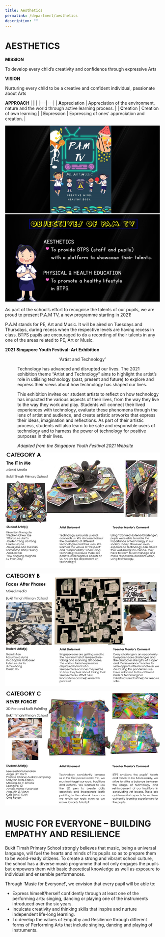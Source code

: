 ```yaml
---
title: Aesthetics
permalink: /department/aesthetics
description: ""
---
```

# AESTHETICS
**MISSION**

To develop every child’s creativity and confidence through expressive Arts

**VISION**

Nurturing every child to be a creative and confident individual, passionate about Arts

**APPROACH**
|  |  |
|---|---|
| **A**ppreciation | Appreciation of the environment, nature and the world through active learning process. |
| **C**reation | Creation of own learning |
| **E**xpression | Expressing of ones’ appreciation and creation. |


![](/images/Slide1.jpeg)
![](/images/Slide2.jpeg)

As part of the school’s effort to recognise the talents of our pupils, we are proud to present P.A.M TV, a new programme starting in 2021!

P.A.M stands for PE, Art and Music. It will be aired on Tuesdays and Thursdays, during recess when the respective levels are having recess in class. BTPS pupils are encouraged to do a recording of their talents in any one of the areas related to PE, Art or Music.

<style type="text/css">
<!--
 .tab { margin-left: 40px; }
-->
</style>

**2021 Singapore Youth Festival: Art Exhibition**

<center>‘Art<em><strong>i</em></strong>st and Technology’</center>

<p class="tab">Technology has advanced and disrupted our lives. The 2021 exhibition theme “Artist and Technology” aims to highlight the artist’s role in utilising technology (past, present and future) to explore and express their views about how technology has shaped our lives.</p>

<p class="tab">This exhibition invites our student artists to reflect on how technology has impacted the various aspects of their lives, from the way they live to the way they work and play. Students will connect their lived experiences with technology, evaluate these phenomena through the lens of artist and audience, and create artistic artworks that express their ideas, imagination and reflections. As part of their artistic process, students will also learn to be safe and responsible users of technology and to harness the power of technology for positive purposes in their lives.</p>

<p class="tab"><em>Adapted from the Singapore Youth Festival 2021 Website</em></p>


![](/images/SYF%20Art%20Category%20A.jpeg)

![](/images/SYF%20Art%20Category%20B.jpeg)

![](/images/SYF%20Art%20Category%20C.jpeg)

# MUSIC FOR EVERYONE – BUILDING EMPATHY AND RESILIENCE
Bukit Timah Primary School strongly believes that music, being a universal language, will fuel the hearts and minds of its pupils so as to prepare them to be world-ready citizens.  To create a strong and vibrant school culture, the school has a diverse music programme that not only engages the pupils but empowers them with basic theoretical knowledge as well as exposure to individual and ensemble performances. 

Through ‘Music for Everyone!’, we envision that every pupil will be able to:

*  Express himself/herself confidently through at least one of the performing arts: singing, dancing or playing one of the instruments introduced over the six years.
*  Inculcate creativity and thinking skills that inspire and nurture independent life-long learning.   
* To develop the values of Empathy and Resilience through different forms of Performing Arts    that  include singing, dancing and playing of instruments. 